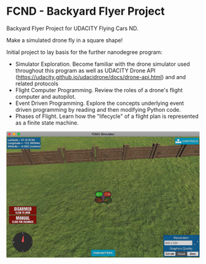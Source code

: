 # FCND - Backyard Flyer Project
Backyard Flyer Project for UDACITY Flying Cars ND.<br>

Make a simulated drone fly in a square shape! <br> 

Initial project to lay basis for the further nanodegree program:
 - Simulator Exploration. Become familiar with the drone simulator used throughout this program as well as UDACITY Drone API (https://udacity.github.io/udacidrone/docs/drone-api.html) and and related protocols
 - Flight Computer Programming. Review the roles of a drone's flight computer and autopilot.
 - Event Driven Programming. Explore the concepts underlying event driven programming by reading and then modifying Python code.
 - Phases of Flight. Learn how the "lifecycle" of a flight plan is represented as a finite state machine.

![Backyard Flyer.](backyard-flyer-screen-shot.png)

